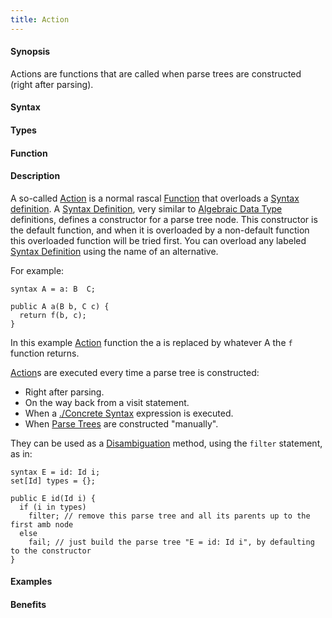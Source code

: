 ```yaml
---
title: Action
---
```


#### Synopsis

Actions are functions that are called when parse trees are constructed (right after parsing).

#### Syntax

#### Types

#### Function

#### Description

A so-called [Action](/docs/Rascal/Declarations/SyntaxDefinition/Action) is a normal rascal [Function](/docs/Rascal/Declarations/Function) that overloads a [Syntax definition](/docs/Rascal/Declarations/SyntaxDefinition). 
A [Syntax Definition](/docs/Rascal/Declarations/SyntaxDefinition), very similar to [Algebraic Data Type](/docs/Rascal/Declarations/AlgebraicDataType) definitions, defines a constructor for a parse tree node. 
This constructor is the default function, and when it is overloaded by a non-default function this overloaded function will be tried first. 
You can overload any labeled [Syntax Definition](/docs/Rascal/Declarations/SyntaxDefinition) using the name of an alternative.

For example:
```rascal
syntax A = a: B  C;

public A a(B b, C c) {
  return f(b, c);
}
```
In this example [Action](/docs/Rascal/Declarations/SyntaxDefinition/Action) function the a is replaced by whatever A the `f` function returns. 

[Action](/docs/Rascal/Declarations/SyntaxDefinition/Action)s are executed every time a parse tree is constructed:

*  Right after parsing.
*  On the way back from a visit statement.
*  When a [./Concrete Syntax](/docs/Rascal/Expressions/ConcreteSyntax) expression is executed.
*  When [Parse Trees](/docs/Rascal/Declarations/SyntaxDefinition/ParseTrees) are constructed "manually".


They can be used as a [Disambiguation](/docs/Rascal/Declarations/SyntaxDefinition/Disambiguation) method, using the `filter` statement, as in:
```rascal
syntax E = id: Id i;
set[Id] types = {};

public E id(Id i) {
  if (i in types) 
    filter; // remove this parse tree and all its parents up to the first amb node
  else 
    fail; // just build the parse tree "E = id: Id i", by defaulting to the constructor
} 
```
#### Examples

#### Benefits


